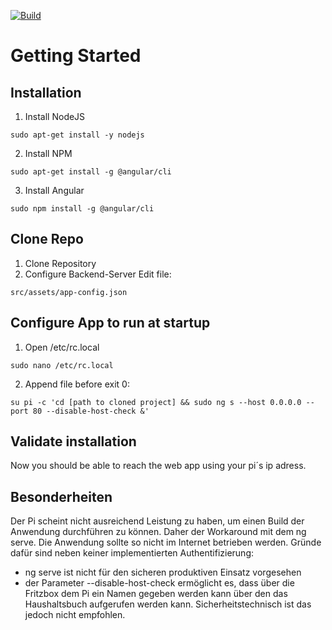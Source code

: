 [![Build](https://github.com/TieDall/Haushaltsbuch-Frontend/actions/workflows/build.yml/badge.svg?branch=master)](https://github.com/TieDall/Haushaltsbuch-Frontend/actions/workflows/build.yml)

# Getting Started

## Installation
1. Install NodeJS
```
sudo apt-get install -y nodejs
```
2. Install NPM 
```
sudo apt-get install -g @angular/cli
```
3. Install Angular
```
sudo npm install -g @angular/cli
```

## Clone Repo
1. Clone Repository
2. Configure Backend-Server
Edit file: 
```
src/assets/app-config.json
```

## Configure App to run at startup
1. Open /etc/rc.local
```
sudo nano /etc/rc.local
```
2. Append file before exit 0:
```
su pi -c 'cd [path to cloned project] && sudo ng s --host 0.0.0.0 --port 80 --disable-host-check &'
```

## Validate installation
Now you should be able to reach the web app using your pi´s ip adress.

## Besonderheiten
Der Pi scheint nicht ausreichend Leistung zu haben, um einen Build der Anwendung durchführen zu können. Daher der Workaround mit dem ng serve. 
Die Anwendung sollte so nicht im Internet betrieben werden. Gründe dafür sind neben keiner implementierten Authentifizierung:
* ng serve ist nicht für den sicheren produktiven Einsatz vorgesehen
* der Parameter --disable-host-check ermöglicht es, dass über die Fritzbox dem Pi ein Namen gegeben werden kann über den das Haushaltsbuch aufgerufen werden kann. Sicherheitstechnisch ist das jedoch nicht empfohlen.
